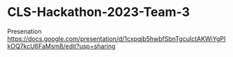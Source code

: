 # CLS-Hackathon-2023-Team-3
Presenation https://docs.google.com/presentation/d/1cxpqjb5hwbfSbnTgcuIctAKWiYgPIkOQ7kcU6FaMsm8/edit?usp=sharing
